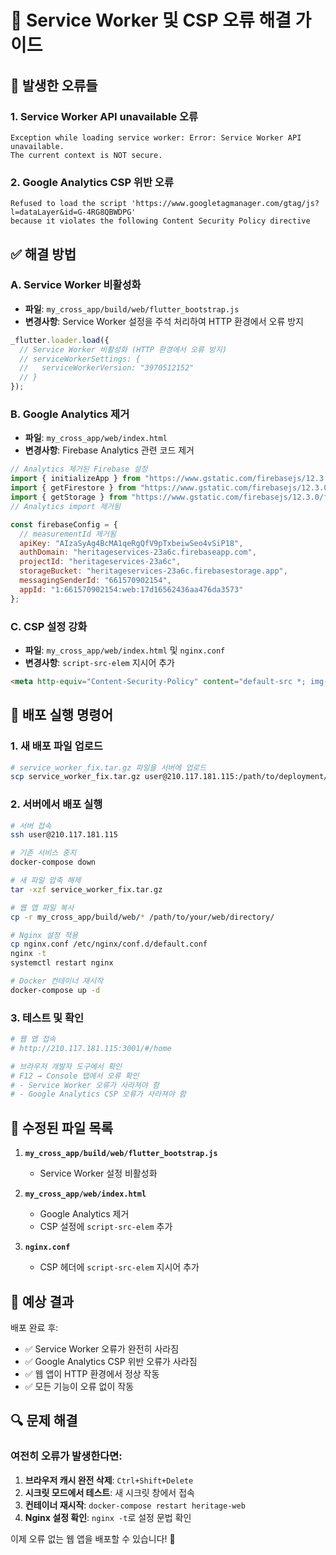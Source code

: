 # 🔧 Service Worker 및 CSP 오류 해결 가이드

## 🚨 **발생한 오류들**

### 1. Service Worker API unavailable 오류
```
Exception while loading service worker: Error: Service Worker API unavailable.
The current context is NOT secure.
```

### 2. Google Analytics CSP 위반 오류
```
Refused to load the script 'https://www.googletagmanager.com/gtag/js?l=dataLayer&id=G-4RG8QBWDPG' 
because it violates the following Content Security Policy directive
```

## ✅ **해결 방법**

### A. Service Worker 비활성화
- **파일**: `my_cross_app/build/web/flutter_bootstrap.js`
- **변경사항**: Service Worker 설정을 주석 처리하여 HTTP 환경에서 오류 방지

```javascript
_flutter.loader.load({
  // Service Worker 비활성화 (HTTP 환경에서 오류 방지)
  // serviceWorkerSettings: {
  //   serviceWorkerVersion: "3970512152"
  // }
});
```

### B. Google Analytics 제거
- **파일**: `my_cross_app/web/index.html`
- **변경사항**: Firebase Analytics 관련 코드 제거

```javascript
// Analytics 제거된 Firebase 설정
import { initializeApp } from "https://www.gstatic.com/firebasejs/12.3.0/firebase-app.js";
import { getFirestore } from "https://www.gstatic.com/firebasejs/12.3.0/firebase-firestore.js";
import { getStorage } from "https://www.gstatic.com/firebasejs/12.3.0/firebase-storage.js";
// Analytics import 제거됨

const firebaseConfig = {
  // measurementId 제거됨
  apiKey: "AIzaSyAg4BcMA1qeRgQfV9pTxbeiwSeo4vSiP18",
  authDomain: "heritageservices-23a6c.firebaseapp.com",
  projectId: "heritageservices-23a6c",
  storageBucket: "heritageservices-23a6c.firebasestorage.app",
  messagingSenderId: "661570902154",
  appId: "1:661570902154:web:17d16562436aa476da3573"
};
```

### C. CSP 설정 강화
- **파일**: `my_cross_app/web/index.html` 및 `nginx.conf`
- **변경사항**: `script-src-elem` 지시어 추가

```html
<meta http-equiv="Content-Security-Policy" content="default-src *; img-src * data: blob:; media-src * data: blob:; connect-src *; script-src * 'unsafe-inline' 'unsafe-eval'; style-src * 'unsafe-inline'; font-src * data:; frame-ancestors *; script-src-elem * 'unsafe-inline' 'unsafe-eval';">
```

## 🚀 **배포 실행 명령어**

### 1. **새 배포 파일 업로드**
```bash
# service_worker_fix.tar.gz 파일을 서버에 업로드
scp service_worker_fix.tar.gz user@210.117.181.115:/path/to/deployment/
```

### 2. **서버에서 배포 실행**
```bash
# 서버 접속
ssh user@210.117.181.115

# 기존 서비스 중지
docker-compose down

# 새 파일 압축 해제
tar -xzf service_worker_fix.tar.gz

# 웹 앱 파일 복사
cp -r my_cross_app/build/web/* /path/to/your/web/directory/

# Nginx 설정 적용
cp nginx.conf /etc/nginx/conf.d/default.conf
nginx -t
systemctl restart nginx

# Docker 컨테이너 재시작
docker-compose up -d
```

### 3. **테스트 및 확인**
```bash
# 웹 앱 접속
# http://210.117.181.115:3001/#/home

# 브라우저 개발자 도구에서 확인
# F12 → Console 탭에서 오류 확인
# - Service Worker 오류가 사라져야 함
# - Google Analytics CSP 오류가 사라져야 함
```

## 📁 **수정된 파일 목록**

1. **`my_cross_app/build/web/flutter_bootstrap.js`**
   - Service Worker 설정 비활성화

2. **`my_cross_app/web/index.html`**
   - Google Analytics 제거
   - CSP 설정에 `script-src-elem` 추가

3. **`nginx.conf`**
   - CSP 헤더에 `script-src-elem` 지시어 추가

## 🎯 **예상 결과**

배포 완료 후:
- ✅ Service Worker 오류가 완전히 사라짐
- ✅ Google Analytics CSP 위반 오류가 사라짐
- ✅ 웹 앱이 HTTP 환경에서 정상 작동
- ✅ 모든 기능이 오류 없이 작동

## 🔍 **문제 해결**

### 여전히 오류가 발생한다면:
1. **브라우저 캐시 완전 삭제**: `Ctrl+Shift+Delete`
2. **시크릿 모드에서 테스트**: 새 시크릿 창에서 접속
3. **컨테이너 재시작**: `docker-compose restart heritage-web`
4. **Nginx 설정 확인**: `nginx -t`로 설정 문법 확인

이제 오류 없는 웹 앱을 배포할 수 있습니다! 🚀


